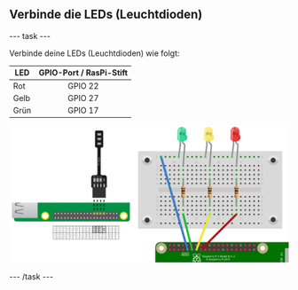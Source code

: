 ## Verbinde die LEDs (Leuchtdioden)

--- task ---

Verbinde deine LEDs (Leuchtdioden) wie folgt:

| LED  | GPIO-Port / RasPi-Stift |
| ---- |:-----------------------:|
| Rot  |         GPIO 22         |
| Gelb |         GPIO 27         |
| Grün |         GPIO 17         |

![Pi Stop verbindet sich über GPIO-Nummer 22, 27, 17 (Raspberry-Stift 15, 13, 11) und Masse (Raspberry-Stift 9)](images/Traffic-Lights-Diagram.png)

--- /task ---